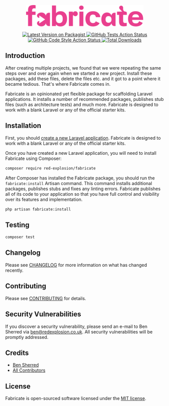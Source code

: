 <p align="center"><img src="/art/logo.svg" height="68" alt="Fabricate"></p>

<p align="center">
    <a href="https://packagist.org/packages/red-explosion/fabricate">
        <img src="https://img.shields.io/packagist/v/red-explosion/fabricate.svg?style=flat-square" alt="Latest Version on Packagist">
    </a>
    <a href="https://github.com/red-explosion/fabricate/actions/workflows/tests.yml?query=branch:main">
        <img src="https://img.shields.io/github/actions/workflow/status/red-explosion/fabricate/tests.yml?branch=main&label=tests&style=flat-square" alt="GitHub Tests Action Status">
    </a>
    <a href="https://github.com/red-explosion/fabricate/actions/workflows/coding-standards.yml?query=branch:main">
        <img src="https://img.shields.io/github/actions/workflow/status/red-explosion/fabricate/coding-standards.yml?label=code%20style&style=flat-square" alt="GitHub Code Style Action Status">
    </a>
    <a href="https://packagist.org/packages/red-explosion/fabricate">
        <img src="https://img.shields.io/packagist/dt/red-explosion/fabricate.svg?style=flat-square" alt="Total Downloads">
    </a>
</p>

## Introduction

After creating multiple projects, we found that we were repeating the same steps over and over again when we started a
new project. Install these packages, add these files, delete the files etc. and it got to a point where it became
tedious. That's where Fabricate comes in.

Fabricate is an opinionated yet flexible package for scaffolding Laravel applications. It installs a number of
recommended packages, publishes stub files (such as architecture tests) and much more. Fabricate is designed to work
with a blank Laravel or any of the official starter kits.

## Installation

First, you should [create a new Laravel application](https://laravel.com/docs/11.x/installation). Fabricate is designed
to work with a blank Laravel or any of the official starter kits.

Once you have created a new Laravel application, you will need to install Fabricate using Composer:

```bash
composer require red-explosion/fabricate
```

After Composer has installed the Fabricate package, you should run the `fabricate:install` Artisan command. This
command installs additional packages, publishes stubs and fixes any linting errors. Fabricate publishes all of its code
to your application so that you have full control and visibility over its features and implementation.

```bash
php artisan fabricate:install
```

## Testing

```bash
composer test
```

## Changelog

Please see [CHANGELOG](CHANGELOG.md) for more information on what has changed recently.

## Contributing

Please see [CONTRIBUTING](CONTRIBUTING.md) for details.

## Security Vulnerabilities

If you discover a security vulnerability, please send an e-mail to Ben Sherred via ben@redexplosion.co.uk. All security
vulnerabilities will be promptly addressed.

## Credits

- [Ben Sherred](https://github.com/bensherred)
- [All Contributors](../../contributors)

## License

Fabricate is open-sourced software licensed under the [MIT license](LICENSE.md).
